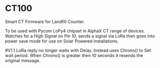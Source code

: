 # CT100

Smart CT Firmware for Landfill Counter.

To be used with Pycom LoPy4 chipset in AlphaX CT range of devices.
Watches for a High Signal on Pin 10, sends a signal via LoRa
then goes into power save mode for use on Solar Powered installations.


#V1.1
LoRa reply no longer waits with Delay. Instead uses Chrono() to
Set wait period. When Chrono() is greater then 10 seconds it resends
the original message.
